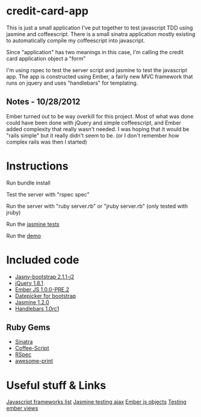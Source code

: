 credit-card-app
===============
This is just a small application I've put together to test javascript TDD using jasmine and coffeescript. There is a
small sinatra application mostly existing to automatically compile my coffeescript into javascript.

Since "application" has two meanings in this case, I'm calling the credit card application object a "form"

I'm using rspec to test the server script and jasmine to test the javascript app. The app is constructed using
Ember, a fairly new MVC framework that runs on jquery and uses "handlebars" for templating.

Notes - 10/28/2012
------------------
Ember turned out to be way overkill for this project. Most of what was done could have been done with jQuery and
simple coffeescript, and Ember added complexity that really wasn't needed. I was hoping that it would be
"rails simple" but it really didn't seem to be. (or I don't remember how complex rails was then I started)

Instructions
============
Run bundle install

Test the server with "rspec spec"

Run the server with "ruby server.rb" or "jruby server.rb" (only tested with jruby)

Run the [jasmine tests](http://localhost:4567/test)

Run the [demo](http://localhost:4567/demo)

Included code
=============
* [Jasny-bootstrap 2.1.1-j2](http://jasny.github.com/bootstrap/index.html)
* [jQuery 1.8.1](http://jquery.com/)
* [Ember JS 1.0.0-PRE.2](http://emberjs.com/)
* [Datepicker for bootstrap](http://www.eyecon.ro/bootstrap-datepicker/)
* [Jasmine 1.2.0](http://pivotal.github.com/jasmine/)
* [Handlebars 1.0rc1](http://handlebarsjs.com/)

Ruby Gems
---------
* [Sinatra](http://www.sinatrarb.com/)
* [Coffee-Script](https://github.com/josh/ruby-coffee-script)
* [RSpec](http://rspec.info/)
* [awesome-print](https://github.com/michaeldv/awesome_print)

Useful stuff & Links
====================
[Javascript frameworks list](http://codebrief.com/2012/01/the-top-10-javascript-mvc-frameworks-reviewed/)
[Jasmine testing ajax](http://damaneice.blogspot.com/2011/11/using-jasmine-to-test-jquery-ajax.html)
[Ember js objects](http://www.cerebris.com/blog/2012/03/06/understanding-ember-object/)
[Testing ember views](http://shairez.com/2012/07/ember-js-tdd-how-to-test-your-ember-views/)